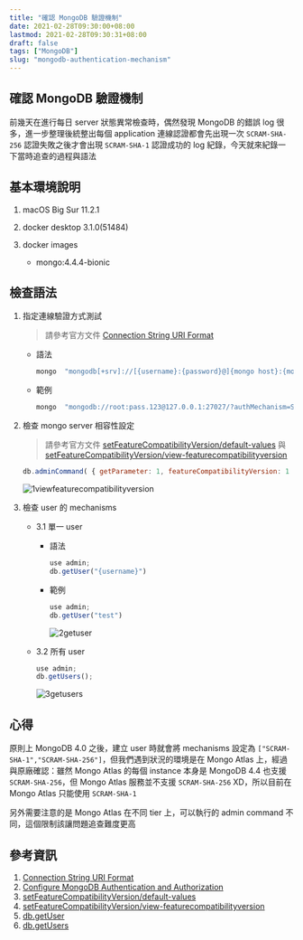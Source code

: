 ```yaml
---
title: "確認 MongoDB 驗證機制"
date: 2021-02-28T09:30:00+08:00
lastmod: 2021-02-28T09:30:31+08:00
draft: false
tags: ["MongoDB"]
slug: "mongodb-authentication-mechanism"
---
```


## 確認 MongoDB 驗證機制

前幾天在進行每日 server 狀態異常檢查時，偶然發現 MongoDB 的錯誤 log 很多，進一步整理後統整出每個 application 連線認證都會先出現一次 `SCRAM-SHA-256` 認證失敗之後才會出現 `SCRAM-SHA-1` 認證成功的 log 紀錄，今天就來紀錄一下當時追查的過程與語法

## 基本環境說明

1. macOS Big Sur 11.2.1
2. docker desktop 3.1.0(51484)
3. docker images

    - mongo:4.4.4-bionic

## 檢查語法

1. 指定連線驗證方式測試

    > 請參考官方文件 [Connection String URI Format](https://docs.mongodb.com/manual/reference/connection-string/#authentication-options)

    - 語法

        ```bash
        mongo  "mongodb[+srv]://[{username}:{password}@]{mongo host}:{mongo host}/?authMechanism=[SCRAM-SHA-1|SCRAM-SHA-256]"
        ```

    - 範例

        ```bash
        mongo  "mongodb://root:pass.123@127.0.0.1:27027/?authMechanism=SCRAM-SHA-256"
        ```

2. 檢查 mongo server 相容性設定

    > 請參考官方文件 [setFeatureCompatibilityVersion/default-values](https://docs.mongodb.com/manual/reference/command/setFeatureCompatibilityVersion/#default-values) 與 [setFeatureCompatibilityVersion/view-featurecompatibilityversion](https://docs.mongodb.com/manual/reference/command/setFeatureCompatibilityVersion/#view-featurecompatibilityversion)

    ```js
    db.adminCommand( { getParameter: 1, featureCompatibilityVersion: 1 } )
    ```

    ![1viewfeaturecompatibilityversion](https://user-images.githubusercontent.com/3851540/109413999-7c9ef600-79eb-11eb-8c93-87f36aaf2d97.png)

3. 檢查 user 的 mechanisms

    - 3.1 單一 user

        - 語法

            ```js
            use admin;
            db.getUser("{username}")
            ```

        - 範例

            ```js
            use admin;
            db.getUser("test")
            ```

            ![2getuser](https://user-images.githubusercontent.com/3851540/109414001-7dd02300-79eb-11eb-8209-e578e6c50804.png)

    - 3.2 所有 user

        ```js
        use admin;
        db.getUsers();
        ```

        ![3getusers](https://user-images.githubusercontent.com/3851540/109414003-7e68b980-79eb-11eb-96b2-e7b663f388ed.png)

## 心得

原則上 MongoDB 4.0 之後，建立 user 時就會將 mechanisms 設定為 `["SCRAM-SHA-1","SCRAM-SHA-256"]`，但我們遇到狀況的環境是在 Mongo Atlas 上，經過與原廠確認：雖然 Mongo Atlas 的每個 instance 本身是 MongoDB 4.4 也支援 `SCRAM-SHA-256`，但 Mongo Atlas 服務並不支援 `SCRAM-SHA-256` XD，所以目前在 Mongo Atlas 只能使用 `SCRAM-SHA-1`

另外需要注意的是 Mongo Atlas 在不同 tier 上，可以執行的 admin command 不同，這個限制該讓問題追查難度更高

## 參考資訊

1. [Connection String URI Format](https://docs.mongodb.com/manual/reference/connection-string/#authentication-options)
2. [Configure MongoDB Authentication and Authorization](https://docs.cloudmanager.mongodb.com/tutorial/edit-host-authentication-credentials/#access-control-mechanisms)
3. [setFeatureCompatibilityVersion/default-values](https://docs.mongodb.com/manual/reference/command/setFeatureCompatibilityVersion/#default-values)
4. [setFeatureCompatibilityVersion/view-featurecompatibilityversion](https://docs.mongodb.com/manual/reference/command/setFeatureCompatibilityVersion/#view-featurecompatibilityversion)
5. [db.getUser](https://docs.mongodb.com/manual/reference/method/db.getUser/#example)
6. [db.getUsers](https://docs.mongodb.com/manual/reference/method/db.getUsers/)
